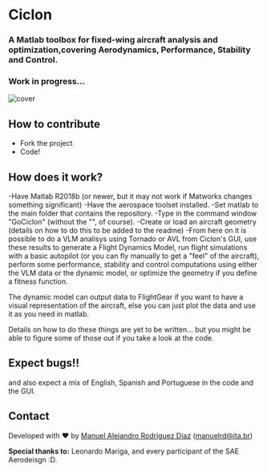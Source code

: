 # Ciclon
### A Matlab toolbox for fixed-wing aircraft analysis and optimization,covering Aerodynamics, Performance, Stability and Control.
### Work in progress...

![cover](https://github.com/manrd/Ciclon/tree/main/Images/ImEx1.PNG) 

## How to contribute

- Fork the project
- Code!

## How does it work?

-Have Matlab R2018b (or newer, but it may not work if Matworks changes something significant)
-Have the aerospace toolset installed.
-Set matlab to the main folder that contains the repository.
-Type in the command window "GoCiclon" (without the "", of course).
-Create or load an aircraft geometry (details on how to do this to be added to the readme)
-From here on it is possible to do a VLM analisys using Tornado or AVL from Ciclon's GUI, use these results to generate a Flight Dynamics Model, run flight simulations with a basic autopilot (or you can fly manually to get a "feel" of the aircraft), perform some performance, stability and control computations using either the VLM data or the dynamic model, or optimize the geometry if you define a fitness function.

The dynamic model can output data to FlightGear if you want to have a visual representation of the aircraft, else you can just plot the data and use it as you need in matlab.

Details on how to do these things are yet to be written... but you might be able to figure some of those out if you take a look at the code.

## Expect bugs!!
and also expect a mix of English, Spanish and Portuguese in the code and the GUI.




## Contact
Developed with :heart: by [Manuel Alejandro Rodriguez Diaz](https://github.com/manrd) (manuelrd@ita.br)

**Special thanks to:** Leonardo Mariga, and every participant of the SAE Aerodeisgn :D. 

